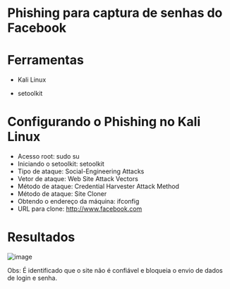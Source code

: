 # Phishing para captura de senhas do Facebook

# Ferramentas
- Kali Linux

- setoolkit

# Configurando o Phishing no Kali Linux 

- Acesso root: sudo su
- Iniciando o setoolkit: setoolkit
- Tipo de ataque: Social-Engineering Attacks
- Vetor de ataque: Web Site Attack Vectors
- Método de ataque: Credential Harvester Attack Method 
- Método de ataque: Site Cloner
- Obtendo o endereço da máquina: ifconfig
- URL para clone: http://www.facebook.com

# Resultados

![image](https://user-images.githubusercontent.com/127278462/223622647-542ba465-00a8-4eb3-ae76-1d0fdccd930a.png)

Obs: É identificado que o site não é confiável e bloqueia o envio de dados de login e senha.
